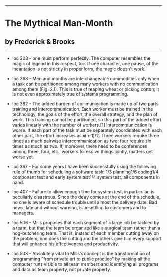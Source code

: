 
---
#  The Mythical Man-Month
## by Frederick & Brooks
---

 - loc 303 - one must perform perfectly. The computer resembles the magic of legend in this respect, too. If one character, one pause, of the incantation is not strictly in proper form, the magic doesn't work.

 - loc 368 - Men and months are interchangeable commodities only when a task can be partitioned among many workers with no communication among them (Fig. 2.1). This is true of reaping wheat or picking cotton; it is not even approximately true of systems programming.

 - loc 382 - The added burden of communication is made up of two parts, training and intercommunication. Each worker must be trained in the technology, the goals of the effort, the overall strategy, and the plan of work. This training cannot be partitioned, so this part of the added effort varies linearly with the number of workers.[1] Intercommunication is worse. If each part of the task must be separately coordinated with each other part, the effort increases as n(n–1)/2. Three workers require three times as much pairwise intercommunication as two; four require six times as much as two. If, moreover, there need to be conferences among three, four, etc., workers to resolve things jointly, matters get worse yet.

 - loc 397 - For some years I have been successfully using the following rule of thumb for scheduling a software task: 1/3 planning1/6 coding1/4 component test and early system test1/4 system test, all components in hand.

 - loc 407 - Failure to allow enough time for system test, in particular, is peculiarly disastrous. Since the delay comes at the end of the schedule, no one is aware of schedule trouble until almost the delivery date. Bad news, late and without warning, is unsettling to customers and to managers.

 - loc 506 - Mills proposes that each segment of a large job be tackled by a team, but that the team be organized like a surgical team rather than a hog-butchering team. That is, instead of each member cutting away on the problem, one does the cutting and the others give him every support that will enhance his effectiveness and productivity.

 - loc 533 - Absolutely vital to Mills's concept is the transformation of programming "from private art to public practice" by making all the computer runs visible to all team members and identifying all programs and data as team property, not private property.

